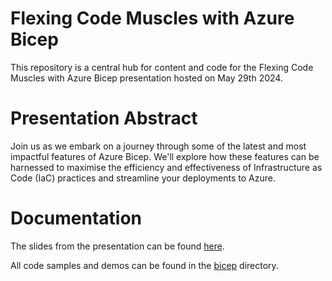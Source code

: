 # Flexing Code Muscles with Azure Bicep

This repository is a central hub for content and code for the Flexing Code Muscles with Azure Bicep presentation hosted on May 29th 2024.

# Presentation Abstract

Join us as we embark on a journey through some of the latest and most impactful features of Azure Bicep. We'll explore how these features can be harnessed to maximise the efficiency and effectiveness of Infrastructure as Code (IaC) practices and streamline your deployments to Azure.

# Documentation

The slides from the presentation can be found [here](docs/flexing-code-muscles-with-azure-bicep.pptx).

All code samples and demos can be found in the [bicep](bicep) directory.
